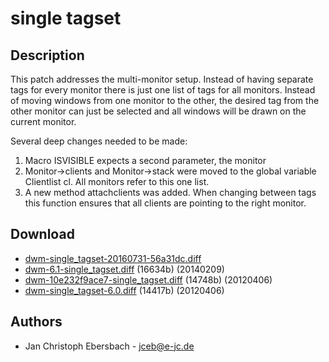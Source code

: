 single tagset
=============

Description
-----------
This patch addresses the multi-monitor setup. Instead of having separate tags
for every monitor there is just one list of tags for all monitors. Instead of
moving windows from one monitor to the other, the desired tag from the other
monitor can just be selected and all windows will be drawn on the current
monitor.

Several deep changes needed to be made:
1. Macro ISVISIBLE expects a second parameter, the monitor
2. Monitor->clients and Monitor->stack were moved to the global variable
   Clientlist cl. All monitors refer to this one list.
3. A new method attachclients was added. When changing between tags this
   function ensures that all clients are pointing to the right monitor.

Download
--------
* [dwm-single\_tagset-20160731-56a31dc.diff](dwm-single_tagset-20160731-56a31dc.diff)
* [dwm-6.1-single\_tagset.diff](dwm-6.1-single_tagset.diff) (16634b) (20140209)
* [dwm-10e232f9ace7-single\_tagset.diff](dwm-10e232f9ace7-single_tagset.diff) (14748b) (20120406)
* [dwm-single\_tagset-6.0.diff](dwm-single_tagset-6.0.diff) (14417b) (20120406)

Authors
-------
* Jan Christoph Ebersbach - <jceb@e-jc.de>
